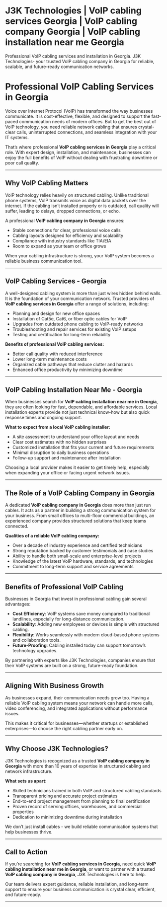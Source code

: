 # J3K Technologies | VoIP cabling services Georgia | VoIP cabling company Georgia | VoIP cabling installation near me Georgia
Professional VoIP cabling services and installation in Georgia. J3K Technologies- your trusted VoIP cabling company in Georgia for reliable, scalable, and future-ready communication networks.
# Professional VoIP Cabling Services in Georgia  

Voice over Internet Protocol (VoIP) has transformed the way businesses communicate. It is cost-effective, flexible, and designed to support the fast-paced communication needs of modern offices. But to get the best out of VoIP technology, you need reliable network cabling that ensures crystal-clear calls, uninterrupted connections, and seamless integration with your IT systems.  

That’s where professional **VoIP cabling services in Georgia** play a critical role. With expert design, installation, and maintenance, businesses can enjoy the full benefits of VoIP without dealing with frustrating downtime or poor call quality.  

---

## Why VoIP Cabling Matters  

VoIP technology relies heavily on structured cabling. Unlike traditional phone systems, VoIP transmits voice as digital data packets over the internet. If the cabling isn’t installed properly or is outdated, call quality will suffer, leading to delays, dropped connections, or echo.  

A professional **VoIP cabling company in Georgia** ensures:  

- Stable connections for clear, professional voice calls  
- Cabling layouts designed for efficiency and scalability  
- Compliance with industry standards like TIA/EIA  
- Room to expand as your team or office grows  

When your cabling infrastructure is strong, your VoIP system becomes a reliable business communication tool.  

---

## VoIP Cabling Services - Georgia  

A well-designed cabling system is more than just wires hidden behind walls. It is the foundation of your communication network. Trusted providers of **VoIP cabling services in Georgia** offer a range of solutions, including:  

- Planning and design for new office spaces  
- Installation of Cat5e, Cat6, or fiber optic cables for VoIP  
- Upgrades from outdated phone cabling to VoIP-ready networks  
- Troubleshooting and repair services for existing VoIP setups  
- Testing and certification for long-term reliability  

**Benefits of professional VoIP cabling services:**  
- Better call quality with reduced interference  
- Lower long-term maintenance costs  
- Organized cable pathways that reduce clutter and hazards  
- Enhanced office productivity by minimizing downtime  

---

## VoIP Cabling Installation Near Me - Georgia  

When businesses search for **VoIP cabling installation near me in Georgia**, they are often looking for fast, dependable, and affordable services. Local installation experts provide not just technical know-how but also quick response times and ongoing support.  

**What to expect from a local VoIP cabling installer:**  
- A site assessment to understand your office layout and needs  
- Clear cost estimates with no hidden surprises  
- Customized installation that fits your current and future requirements  
- Minimal disruption to daily business operations  
- Follow-up support and maintenance after installation  

Choosing a local provider makes it easier to get timely help, especially when expanding your office or facing urgent network issues.  

---

## The Role of a VoIP Cabling Company in Georgia  

A dedicated **VoIP cabling company in Georgia** does more than just run cables. It acts as a partner in building a strong communication system for your business. From small offices to multi-floor commercial buildings, an experienced company provides structured solutions that keep teams connected.  

**Qualities of a reliable VoIP cabling company:**  
- Over a decade of industry experience and certified technicians  
- Strong reputation backed by customer testimonials and case studies  
- Ability to handle both small-scale and enterprise-level projects  
- Knowledge of the latest VoIP hardware, standards, and technologies  
- Commitment to long-term support and service agreements  

---

## Benefits of Professional VoIP Cabling  

Businesses in Georgia that invest in professional cabling gain several advantages:  

- **Cost Efficiency**: VoIP systems save money compared to traditional landlines, especially for long-distance communication.  
- **Scalability**: Adding new employees or devices is simple with structured cabling.  
- **Flexibility**: Works seamlessly with modern cloud-based phone systems and collaboration tools.  
- **Future-Proofing**: Cabling installed today can support tomorrow’s technology upgrades.  

By partnering with experts like J3K Technologies, companies ensure that their VoIP systems are built on a strong, future-ready foundation.  

---

## Aligning With Business Growth  

As businesses expand, their communication needs grow too. Having a reliable VoIP cabling system means your network can handle more calls, video conferencing, and integrated applications without performance issues.  

This makes it critical for businesses—whether startups or established enterprises—to choose the right cabling partner early on.  

---

## Why Choose J3K Technologies?  

J3K Technologies is recognized as a trusted **VoIP cabling company in Georgia** with more than 10 years of expertise in structured cabling and network infrastructure.  

**What sets us apart:**  
- Skilled technicians trained in both VoIP and structured cabling standards  
- Transparent pricing and accurate project estimates  
- End-to-end project management from planning to final certification  
- Proven record of serving offices, warehouses, and commercial properties  
- Dedication to minimizing downtime during installation  

We don’t just install cables - we build reliable communication systems that help businesses thrive.  

---

## Call to Action  

If you’re searching for **VoIP cabling services in Georgia**, need quick **VoIP cabling installation near me in Georgia**, or want to partner with a trusted **VoIP cabling company in Georgia**, J3K Technologies is here to help.  

Our team delivers expert guidance, reliable installation, and long-term support to ensure your business communication is crystal clear, efficient, and future-ready.  

---

